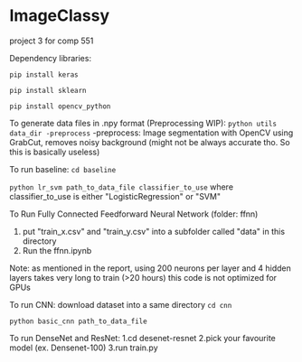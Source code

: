 # ImageClassy
project 3 for comp 551 

Dependency libraries:

```pip install keras```

```pip install sklearn```

```pip install opencv_python```


To generate data files in .npy format (Preprocessing WIP):
 ```python utils data_dir -preprocess```
-preprocess: Image segmentation with OpenCV using GrabCut, removes noisy background (might not be always accurate tho. So this is basically useless)

To run baseline:
```cd baseline```

```python lr_svm path_to_data_file classifier_to_use```
where classifier_to_use is either "LogisticRegression" or "SVM"

To Run Fully Connected Feedforward Neural Network (folder: ffnn)
1. put "train_x.csv" and "train_y.csv" into a subfolder called "data" in this directory
2. Run the ffnn.ipynb

Note: as mentioned in the report, using 200 neurons per layer and 4 hidden layers takes very long to train (>20 hours)
this code is not optimized for GPUs

To run CNN: download dataset into a same directory
```cd cnn```

```python basic_cnn path_to_data_file```

To run DenseNet and ResNet:
1.cd desenet-resnet
2.pick your favourite model (ex. Densenet-100)
3.run train.py




